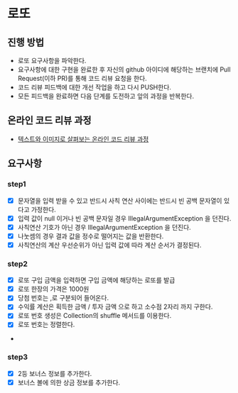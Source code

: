 # 로또
## 진행 방법
* 로또 요구사항을 파악한다.
* 요구사항에 대한 구현을 완료한 후 자신의 github 아이디에 해당하는 브랜치에 Pull Request(이하 PR)를 통해 코드 리뷰 요청을 한다.
* 코드 리뷰 피드백에 대한 개선 작업을 하고 다시 PUSH한다.
* 모든 피드백을 완료하면 다음 단계를 도전하고 앞의 과정을 반복한다.

## 온라인 코드 리뷰 과정
* [텍스트와 이미지로 살펴보는 온라인 코드 리뷰 과정](https://github.com/next-step/nextstep-docs/tree/master/codereview)

## 요구사항
### step1
- [x] 문자열을 입력 받을 수 있고 반드시 사칙 연산 사이에는 반드시 빈 공백 문자열이 있다고 가정한다.
- [x] 입력 값이 null 이거나 빈 공백 문자일 경우 IllegalArgumentException 을 던진다.
- [x] 사칙연산 기호가 아닌 경우 IllegalArgumentException 을 던진다.
- [x] 나눗셈의 경우 결과 값을 정수로 떨어지는 값을 반환한다.
- [x] 사칙연산의 계산 우선순위가 아닌 입력 값에 따라 계산 순서가 결정된다.

### step2
- [x] 로또 구입 금액을 입력하면 구입 금액에 해당하는 로또를 발급
- [x] 로또 한장의 가격은 1000원
- [x] 당첨 번호는 ,로 구분되어 들어온다.
- [x] 수익률 계산은 획득한 금액 / 투자 금액 으로 하고 소수점 2자리 까지 구한다.
- [x] 로또 번호 생성은 Collection의 shuffle 메서드를 이용한다.
- [x] 로또 번호는 정렬한다.
- 
### step3
- [x] 2등 보너스 정보를 추가한다.
- [x] 보너스 볼에 의한 상금 정보를 추가한다.
